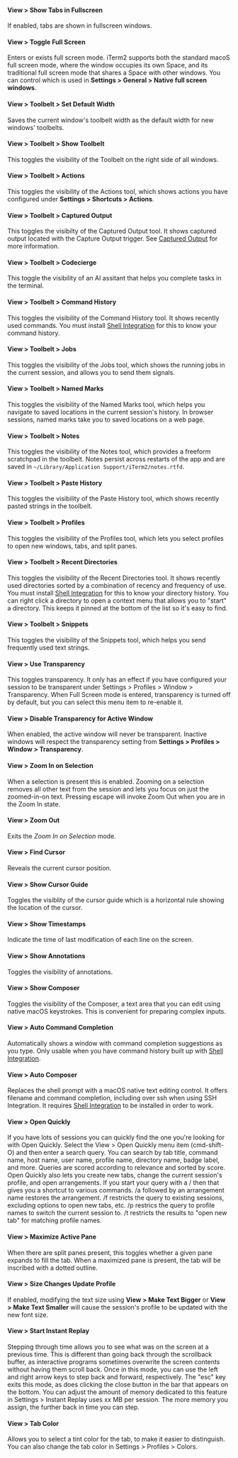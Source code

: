 #### View > Show Tabs in Fullscreen
If enabled, tabs are shown in fullscreen windows.

#### View > Toggle Full Screen
Enters or exists full screen mode. iTerm2 supports both the standard macoS full screen mode, where the window occupies its own Space, and its traditional full screen mode that shares a Space with other windows. You can control which is used in **Settings > General > Native full screen windows**.

#### View > Toolbelt > Set Default Width
Saves the current window's toolbelt width as the default width for new windows' toolbelts.

#### View > Toolbelt > Show Toolbelt
This toggles the visibility of the Toolbelt on the right side of all windows.

#### View > Toolbelt > Actions
This toggles the visibility of the Actions tool, which shows actions you have configured under **Settings > Shortcuts > Actions**.

#### View > Toolbelt > Captured Output
This toggles the visibilty of the Captured Output tool. It shows captured output located with the Capture Output trigger. See <a href="captured_output.html">Captured Output</a> for more information.

#### View > Toolbelt > Codecierge
This toggle the visibility of an AI assitant that helps you complete tasks in the terminal.

#### View > Toolbelt > Command History
This toggles the visibility of the Command History tool. It shows recently used commands. You must install <a href="shell_integration.html">Shell Integration</a> for this to know your command history.

#### View > Toolbelt > Jobs
This toggles the visibility of the Jobs tool, which shows the running jobs in the current session, and allows you to send them signals.

#### View > Toolbelt > Named Marks
This toggles the visibility of the Named Marks tool, which helps you navigate to saved locations in the current session's history. In browser sessions, named marks take you to saved locations on a web page.

#### View > Toolbelt > Notes
This toggles the visibility of the Notes tool, which provides a freeform scratchpad in the toolbelt. Notes persist across restarts of the app and are saved in `~/Library/Application Support/iTerm2/notes.rtfd`.

#### View > Toolbelt > Paste History
This toggles the visibility of the Paste History tool, which shows recently pasted strings in the toolbelt.

#### View > Toolbelt > Profiles
This toggles the visibility of the Profiles tool, which lets you select profiles to open new windows, tabs, and split panes.

#### View > Toolbelt > Recent Directories
This toggles the visibility of the Recent Directories tool. It shows recently used directories sorted by a combination of recency and frequency of use. You must install <a href="shell_integration.html">Shell Integration</a> for this to know your directory history. You can right click a directory to open a context menu that allows you to "start" a directory. This keeps it pinned at the bottom of the list so it's easy to find.

#### View > Toolbelt > Snippets
This toggles the visibility of the Snippets tool, which helps you send frequently used text strings.

#### View > Use Transparency
This toggles transparency. It only has an effect if you have configured your session to be transparent under Settings > Profiles > Window > Transparency. When Full Screen mode is entered, transparency is turned off by default, but you can select this menu item to re-enable it.

#### View > Disable Transparency for Active Window
When enabled, the active window will never be transparent. Inactive windows will respect the transparency setting from **Settings > Profiles > Window > Transparency**.

#### View > Zoom In on Selection
When a selection is present this is enabled. Zooming on a selection removes all other text from the session and lets you focus on just the zoomed-in-on text. Pressing escape will invoke Zoom Out when you are in the Zoom In state.

#### View > Zoom Out
Exits the *Zoom In on Selection* mode.

#### View > Find Cursor
Reveals the current cursor position.

#### View > Show Cursor Guide
Toggles the visiblity of the cursor guide which is a horizontal rule showing the location of the cursor.

#### View > Show Timestamps
Indicate the time of last modification of each line on the screen.

#### View > Show Annotations
Toggles the visibility of annotations.

#### View > Show Composer
Toggles the visibility of the Composer, a text area that you can edit using native macOS keystrokes. This is convenient for preparing complex inputs.

#### View > Auto Command Completion
Automatically shows a window with command completion suggestions as you type. Only usable when you have command history built up with <a href="shell_integration.html">Shell Integration</a>.

#### View > Auto Composer
Replaces the shell prompt with a macOS native text editing control. It offers filename and command completion, including over ssh when using SSH Integration. It requires <a href="shell_integration.html">Shell Integration</a> to be installed in order to work.

#### View > Open Quickly
If you have lots of sessions you can quickly find the one you're looking for with Open Quickly. Select the View > Open Quickly menu item (cmd-shift-O) and then enter a search query. You can search by tab title, command name, host name, user name, profile name, directory name, badge label, and more. Queries are scored according to relevance and sorted by score. Open Quickly also lets you create new tabs, change the current session's profile, and open arrangements. If you start your query with a / then that gives you a shortcut to various commands. /a followed by an arrangement name restores the arrangement. /f restricts the query to existing sessions, excluding options to open new tabs, etc. /p restrics the query to profile names to switch the current session to. /t restricts the results to "open new tab" for matching profile names.

#### View > Maximize Active Pane
When there are split panes present, this toggles whether a given pane expands to fill the tab. When a maximized pane is present, the tab will be inscribed with a dotted outline.

#### View > Size Changes Update Profile
If enabled, modifying the text size using **View > Make Text Bigger** or **View > Make Text Smaller** will cause the session's profile to be updated with the new font size.

#### View > Start Instant Replay
Stepping through time allows you to see what was on the screen at a previous time. This is different than going back through the scrollback buffer, as interactive programs sometimes overwrite the screen contents without having them scroll back. Once in this mode, you can use the left and right arrow keys to step back and forward, respectively. The "esc" key exits this mode, as does clicking the close button in the bar that appears on the bottom. You can adjust the amount of memory dedicated to this feature in Settings > Instant Replay uses xx MB per session. The more memory you assign, the further back in time you can step.

#### View > Tab Color
Allows you to select a tint color for the tab, to make it easier to distinguish. You can also change the tab color in Settings > Profiles > Colors.
